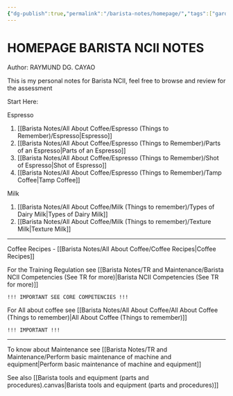 ```yaml
---
{"dg-publish":true,"permalink":"/barista-notes/homepage/","tags":["gardenEntry"]}
---
```


# HOMEPAGE BARISTA NCII NOTES

Author: RAYMUND DG. CAYAO 

This is my personal notes for Barista NCII, feel free to browse and review for the assessment

Start Here:

Espresso
1. [[Barista Notes/All About Coffee/Espresso (Things to Remember)/Espresso\|Espresso]]
2. [[Barista Notes/All About Coffee/Espresso (Things to Remember)/Parts of an Espresso\|Parts of an Espresso]]
3. [[Barista Notes/All About Coffee/Espresso (Things to Remember)/Shot of Espresso\|Shot of Espresso]]
4. [[Barista Notes/All About Coffee/Espresso (Things to Remember)/Tamp Coffee\|Tamp Coffee]]

Milk
1. [[Barista Notes/All About Coffee/Milk (Things to remember)/Types of Dairy Milk\|Types of Dairy Milk]]
2. [[Barista Notes/All About Coffee/Milk (Things to remember)/Texture Milk\|Texture Milk]]

---
Coffee Recipes - [[Barista Notes/All About Coffee/Coffee Recipes\|Coffee Recipes]]

For the Training Regulation see [[Barista Notes/TR and Maintenance/Barista NCII Competencies (See TR for more)\|Barista NCII Competencies (See TR for more)]] 
	
	!!! IMPORTANT SEE CORE COMPETENCIES !!!

For All about coffee see [[Barista Notes/All About Coffee/All About Coffee (Things to remember)\|All About Coffee (Things to remember)]]
	
	!!! IMPORTANT !!!

---
To know about Maintenance see [[Barista Notes/TR and Maintenance/Perform basic maintenance of machine and equipment\|Perform basic maintenance of machine and equipment]]

See also [[Barista tools and equipment (parts and procedures).canvas|Barista tools and equipment (parts and procedures)]]